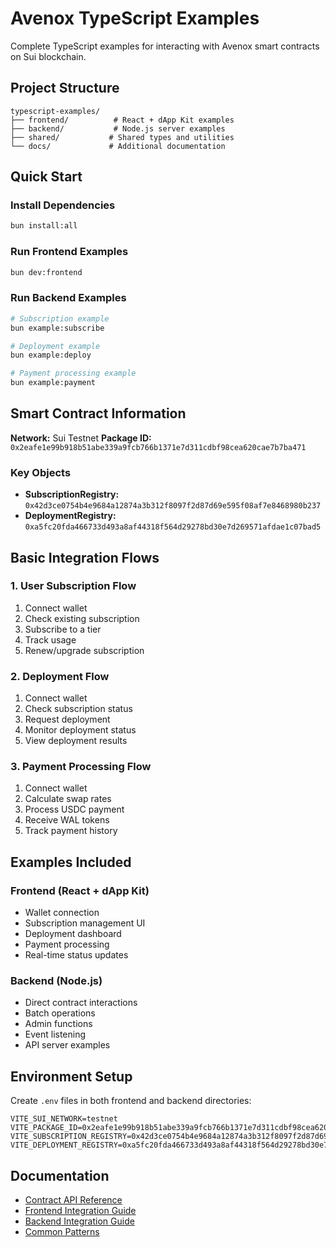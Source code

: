 # Avenox TypeScript Examples

Complete TypeScript examples for interacting with Avenox smart contracts on Sui blockchain.

## Project Structure

```
typescript-examples/
├── frontend/          # React + dApp Kit examples
├── backend/           # Node.js server examples
├── shared/           # Shared types and utilities
└── docs/             # Additional documentation
```

## Quick Start

### Install Dependencies
```bash
bun install:all
```

### Run Frontend Examples
```bash
bun dev:frontend
```

### Run Backend Examples
```bash
# Subscription example
bun example:subscribe

# Deployment example
bun example:deploy

# Payment processing example
bun example:payment
```

## Smart Contract Information

**Network:** Sui Testnet
**Package ID:** `0x2eafe1e99b918b51abe339a9fcb766b1371e7d311cdbf98cea620cae7b7ba471`

### Key Objects
- **SubscriptionRegistry:** `0x42d3ce0754b4e9684a12874a3b312f8097f2d87d69e595f08af7e8468980b237`
- **DeploymentRegistry:** `0xa5fc20fda466733d493a8af44318f564d29278bd30e7d269571afdae1c07bad5`

## Basic Integration Flows

### 1. User Subscription Flow
1. Connect wallet
2. Check existing subscription
3. Subscribe to a tier
4. Track usage
5. Renew/upgrade subscription

### 2. Deployment Flow
1. Connect wallet
2. Check subscription status
3. Request deployment
4. Monitor deployment status
5. View deployment results

### 3. Payment Processing Flow
1. Connect wallet
2. Calculate swap rates
3. Process USDC payment
4. Receive WAL tokens
5. Track payment history

## Examples Included

### Frontend (React + dApp Kit)
- Wallet connection
- Subscription management UI
- Deployment dashboard
- Payment processing
- Real-time status updates

### Backend (Node.js)
- Direct contract interactions
- Batch operations
- Admin functions
- Event listening
- API server examples

## Environment Setup

Create `.env` files in both frontend and backend directories:

```env
VITE_SUI_NETWORK=testnet
VITE_PACKAGE_ID=0x2eafe1e99b918b51abe339a9fcb766b1371e7d311cdbf98cea620cae7b7ba471
VITE_SUBSCRIPTION_REGISTRY=0x42d3ce0754b4e9684a12874a3b312f8097f2d87d69e595f08af7e8468980b237
VITE_DEPLOYMENT_REGISTRY=0xa5fc20fda466733d493a8af44318f564d29278bd30e7d269571afdae1c07bad5
```

## Documentation

- [Contract API Reference](../CONTRACT_API.md)
- [Frontend Integration Guide](./docs/frontend-guide.md)
- [Backend Integration Guide](./docs/backend-guide.md)
- [Common Patterns](./docs/patterns.md)